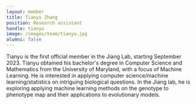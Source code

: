 ```yaml
---
layout: member
title: Tianyu Zhang
position: Research assistant
handle: tianyu
image: /images/team/tianyu.jpg
alumni: false
---
```


Tianyu is the first official member in the Jiang Lab, starting September 2023. Tianyu obtained his bachelor's degree
in Computer Science and Mathematics from the University of Maryland,
with a focus of Machine Learning. He is interested in applying computer science/machine learning/statistics
on intriguing biological questions. In the Jiang lab, he is exploring applying machine learning methods on
the genotype to phenotype map and their applications to evolutionary models.

